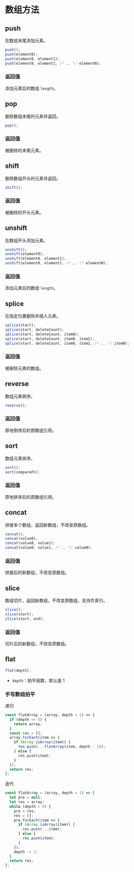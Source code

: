 # 数组方法

## push

在数组末尾添加元素。

```js
push();
push(element0);
push(element0, element1);
push(element0, element1, /* …, */ elementN);
```

### 返回值

添加元素后的数组 `length`。

## pop

删除数组末尾的元素并返回。

```js
pop();
```

### 返回值

被删除的末尾元素。

## shift

删除数组开头的元素并返回。

```js
shift();
```

### 返回值

被删除的开头元素。

## unshift

在数组开头添加元素。

```js
unshift();
unshift(element0);
unshift(element0, element1);
unshift(element0, element1, /* …, */ elementN);
```

### 返回值

添加元素后的数组 `length`。

## splice

在指定位置删除并插入元素。

```js
splice(start);
splice(start, deleteCount);
splice(start, deleteCount, item0);
splice(start, deleteCount, item0, item1);
splice(start, deleteCount, item0, item1, /* …, */ itemN);
```

### 返回值

被删除元素的数组。

## reverse

数组元素倒序。

```js
reverse();
```

### 返回值

原地倒序后的原数组引用。

## sort

数组元素排序。

```js
sort();
sort(compareFn);
```

### 返回值

原地排序后的原数组引用。

## concat

拼接多个数组，返回新数组，不改变原数组。

```js
concat();
concat(value0);
concat(value0, value1);
concat(value0, value1, /* …, */ valueN);
```

### 返回值

拼接后的新数组，不改变原数组。

## slice

数组切片，返回新数组，不改变原数组，支持负索引。

```js
slice();
slice(start);
slice(start, end);
```

### 返回值

切片后的新数组，不改变原数组。

## flat

```js
flat(depth);
```

- `depth`：拍平层数，默认是 1

### 手写数组拍平

递归

```js
const flatArray = (array, depth = 1) => {
  if (depth <= 0) {
    return array;
  }
  const res = [];
  array.forEach(item => {
    if (Array.isArray(item)) {
      res.push(...flatArray(item, depth - 1));
    } else {
      res.push(item);
    }
  });
  return res;
};
```

迭代

```js
const flatArray = (array, depth = 1) => {
  let pre = null;
  let res = array;
  while (depth > 0) {
    pre = res;
    res = [];
    pre.forEach(item => {
      if (Array.isArray(item)) {
        res.push(...item);
      } else {
        res.push(item);
      }
    });
    depth -= 1;
  }
  return res;
};
```
